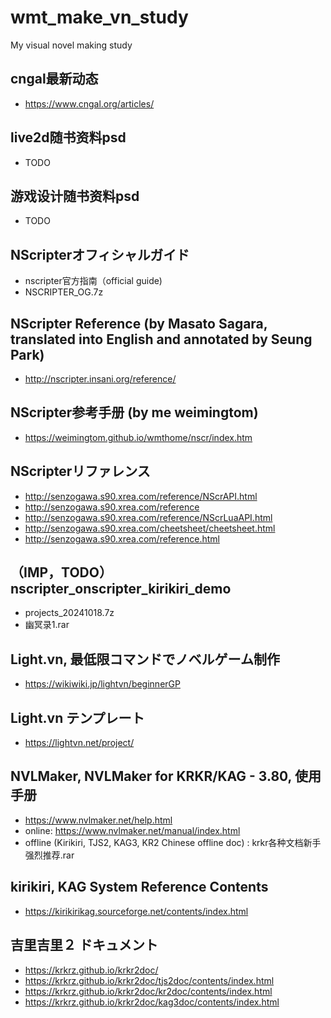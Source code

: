 # wmt_make_vn_study
My visual novel making study

## cngal最新动态  
* https://www.cngal.org/articles/  

## live2d随书资料psd  
* TODO

## 游戏设计随书资料psd  
* TODO

## NScripterオフィシャルガイド  
* nscripter官方指南（official guide)
* NSCRIPTER_OG.7z  

## NScripter Reference (by Masato Sagara, translated into English and annotated by Seung Park)  
* http://nscripter.insani.org/reference/  

## NScripter参考手册 (by me weimingtom)  
* https://weimingtom.github.io/wmthome/nscr/index.htm  

## NScripterリファレンス  
* http://senzogawa.s90.xrea.com/reference/NScrAPI.html  
* http://senzogawa.s90.xrea.com/reference  
* http://senzogawa.s90.xrea.com/reference/NScrLuaAPI.html  
* http://senzogawa.s90.xrea.com/cheetsheet/cheetsheet.html  
* http://senzogawa.s90.xrea.com/reference.html  

## （IMP，TODO）nscripter_onscripter_kirikiri_demo  
* projects_20241018.7z    
* 幽冥录1.rar  

## Light.vn, 最低限コマンドでノベルゲーム制作  
* https://wikiwiki.jp/lightvn/beginnerGP  

## Light.vn テンプレート  
* https://lightvn.net/project/  

## NVLMaker, NVLMaker for KRKR/KAG - 3.80, 使用手册  
* https://www.nvlmaker.net/help.html  
* online: https://www.nvlmaker.net/manual/index.html  
* offline (Kirikiri, TJS2, KAG3, KR2 Chinese offline doc) : krkr各种文档新手强烈推荐.rar  

## kirikiri, KAG System Reference Contents  
* https://kirikirikag.sourceforge.net/contents/index.html

## 吉里吉里２ ドキュメント  
* https://krkrz.github.io/krkr2doc/  
* https://krkrz.github.io/krkr2doc/tjs2doc/contents/index.html  
* https://krkrz.github.io/krkr2doc/kr2doc/contents/index.html
* https://krkrz.github.io/krkr2doc/kag3doc/contents/index.html
